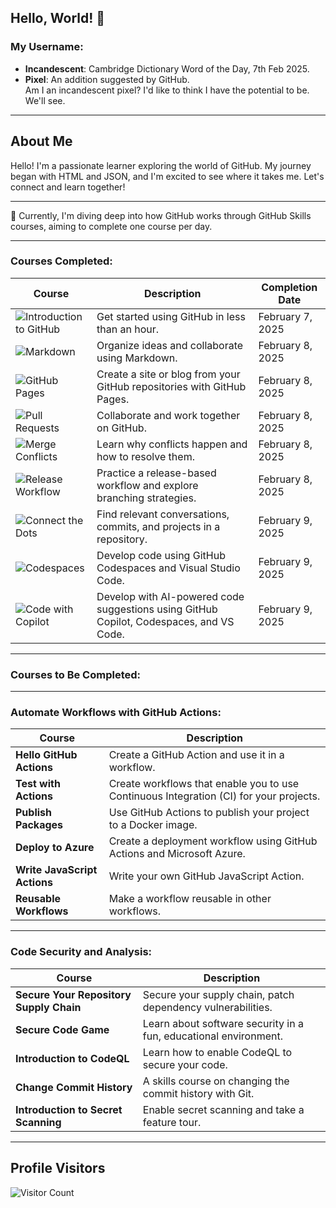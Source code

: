 ## Hello, World! 👋

### My Username:
- **Incandescent**: Cambridge Dictionary Word of the Day, 7th Feb 2025.
- **Pixel**: An addition suggested by GitHub.  
  Am I an incandescent pixel? I'd like to think I have the potential to be. We'll see.

---

## About Me
Hello! I'm a passionate learner exploring the world of GitHub. My journey began with HTML and JSON, and I'm excited to see where it takes me. Let's connect and learn together!

---

🌱 Currently, I'm diving deep into how GitHub works through GitHub Skills courses, aiming to complete one course per day.

---

### Courses Completed:
| **Course**                              | **Description**                                                   | **Completion Date**        |
|-----------------------------------------|-------------------------------------------------------------------|----------------------------|
| ![Introduction to GitHub](https://img.shields.io/badge/GitHub-Introduction-yellow)             | Get started using GitHub in less than an hour.                    | February 7, 2025           |
| ![Markdown](https://img.shields.io/badge/Markdown-Communicate-green)           | Organize ideas and collaborate using Markdown.                    | February 8, 2025           |
| ![GitHub Pages](https://img.shields.io/badge/GitHub%20Pages-Create-blue)        | Create a site or blog from your GitHub repositories with GitHub Pages. | February 8, 2025           |
| ![Pull Requests](https://img.shields.io/badge/Review%20Pull%20Requests-Collaborate-brightgreen)       | Collaborate and work together on GitHub.                          | February 8, 2025           |
| ![Merge Conflicts](https://img.shields.io/badge/Resolve%20Merge%20Conflicts-Learn-red)        | Learn why conflicts happen and how to resolve them.               | February 8, 2025           |
| ![Release Workflow](https://img.shields.io/badge/Release%20Workflow-Practice-lightgrey)           | Practice a release-based workflow and explore branching strategies.| February 8, 2025           |
| ![Connect the Dots](https://img.shields.io/badge/Connect%20the%20Dots-Find%20Relevant-blueviolet)        | Find relevant conversations, commits, and projects in a repository.| February 9, 2025           |
| ![Codespaces](https://img.shields.io/badge/Code%20with%20Codespaces-Develop-orange)                | Develop code using GitHub Codespaces and Visual Studio Code.       | February 9, 2025           |
| ![Code with Copilot](https://img.shields.io/badge/Code%20with%20Copilot-Develop%20with%20AI--powered%20code%20suggestions-green) | Develop with AI-powered code suggestions using GitHub Copilot, Codespaces, and VS Code. | February 9, 2025 |

---

### Courses to Be Completed:

---

### Automate Workflows with GitHub Actions:
| **Course**                | **Description**                                                    |
|---------------------------|--------------------------------------------------------------------|
| **Hello GitHub Actions**  | Create a GitHub Action and use it in a workflow.                   |
| **Test with Actions**     | Create workflows that enable you to use Continuous Integration (CI) for your projects. |
| **Publish Packages**      | Use GitHub Actions to publish your project to a Docker image.      |
| **Deploy to Azure**       | Create a deployment workflow using GitHub Actions and Microsoft Azure. |
| **Write JavaScript Actions**| Write your own GitHub JavaScript Action.                         |
| **Reusable Workflows**    | Make a workflow reusable in other workflows.                       |

---

### Code Security and Analysis:
| **Course**                | **Description**                                                    |
|---------------------------|--------------------------------------------------------------------|
| **Secure Your Repository Supply Chain** | Secure your supply chain, patch dependency vulnerabilities. |
| **Secure Code Game**      | Learn about software security in a fun, educational environment.   |
| **Introduction to CodeQL**| Learn how to enable CodeQL to secure your code.                    |
| **Change Commit History** | A skills course on changing the commit history with Git.           |
| **Introduction to Secret Scanning** | Enable secret scanning and take a feature tour.           |

---

## Profile Visitors
![Visitor Count](https://komarev.com/ghpvc/?username=Incandescent-pixel&color=brightgreen)
